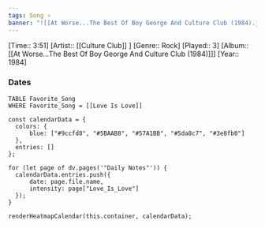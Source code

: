 ```yaml
---
tags: Song ⭐ 
banner: "![[At Worse...The Best Of Boy George And Culture Club (1984).jpg]]"
---
```

[Time:: 3:51]
[Artist:: [[Culture Club]] ]
[Genre:: Rock]
[Played:: 3]
[Album:: [[At Worse...The Best Of Boy George And Culture Club (1984)]]]
[Year:: 1984]
### Dates
````dataview
TABLE Favorite_Song
WHERE Favorite_Song = [[Love Is Love]]
````
  ```dataviewjs
const calendarData = { 
	colors: { 
		blue: ["#9ccfd8", "#5BAAB8", "#57A1BB", "#5da8c7", "#3e8fb0"] 
	}, 
	entries: [] 
}; 

for (let page of dv.pages('"Daily Notes"')) { 
	calendarData.entries.push({ 
		date: page.file.name, 
		intensity: page["Love_Is_Love"]
	}); 
} 

renderHeatmapCalendar(this.container, calendarData);
```
